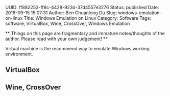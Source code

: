 UUID: ff882253-ff8c-4428-923d-37d4557e3276
Status: published
Date: 2018-09-15 15:07:31
Author: Ben Chuanlong Du
Slug: windows-emulation-on-linux
Title: Windows Emulation on Linux
Category: Software
Tags: software, VirtualBox, Wine, CrossOver, Windows Emulation

**
Things on this page are
fragmentary and immature notes/thoughts of the author.
Please read with your own judgement!
**

Virtual machine is the recommend way to emulate Windows working environment.

## VirtualBox 

## Wine, CrossOver
